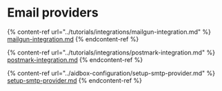 # Email providers

{% content-ref url="../tutorials/integrations/mailgun-integration.md" %}
[mailgun-integration.md](../tutorials/integrations/mailgun-integration.md)
{% endcontent-ref %}

{% content-ref url="../tutorials/integrations/postmark-integration.md" %}
[postmark-integration.md](../tutorials/integrations/postmark-integration.md)
{% endcontent-ref %}

{% content-ref url="../aidbox-configuration/setup-smtp-provider.md" %}
[setup-smtp-provider.md](../aidbox-configuration/setup-smtp-provider.md)
{% endcontent-ref %}
